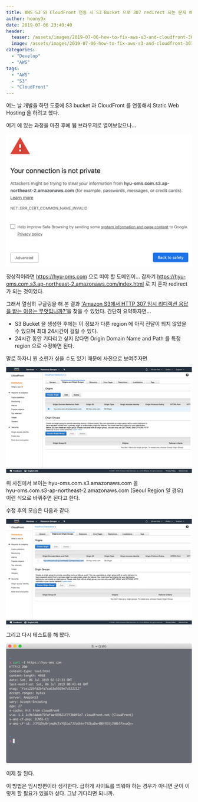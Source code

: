 ```yaml
---
title: AWS S3 와 CloudFront 연동 시 S3 Bucket 으로 307 redirect 되는 문제 해결
author: hoony9x
date: 2019-07-06 23:49:40
header:
  teaser: /assets/images/2019-07-06-how-to-fix-aws-s3-and-cloudfront-307-issue/curl-request.png
  image: /assets/images/2019-07-06-how-to-fix-aws-s3-and-cloudfront-307-issue/curl-request.png
categories:
  - "Develop"
  - "AWS"
tags:
  - "AWS"
  - "S3"
  - "CloudFront"
---
```


어느 날 개발을 하던 도중에 S3 bucket 과 CloudFront 를 연동해서 Static Web Hosting 을 하려고 했다.

여기 에 있는 과정을 마친 후에 웹 브라우저로 열어보았으나...

<!-- more -->

![?!?!](/assets/images/2019-07-06-how-to-fix-aws-s3-and-cloudfront-307-issue/web-browser.png)

정상적이라면 https://hyu-oms.com 으로 떠야 할 도메인이... 
갑자기 https://hyu-oms.com.s3.ap-northeast-2.amazonaws.com/index.html 로 지 혼자 redirect 가 되는 것이었다.

그래서 열심히 구글링을 해 본 결과 [‘Amazon S3에서 HTTP 307 임시 리디렉션 응답을 받는 이유는 무엇입니까?’](https://aws.amazon.com/ko/premiumsupport/knowledge-center/s3-http-307-response/)을 찾을 수 있었다.
간단히 요약하자면…

- S3 Bucket 을 생성한 후에는 이 정보가 다른 region 에 아직 전달이 되지 않았을 수 있으며 최대 24시간이 걸릴 수 있다.
- 24시간 동안 기다리고 싶지 않다면 Origin Domain Name and Path 를 특정 region 으로 수정하면 된다.

말로 하자니 뭔 소린가 싶을 수도 있기 때문에 사진으로 보여주자면

![CloudFront Setup](/assets/images/2019-07-06-how-to-fix-aws-s3-and-cloudfront-307-issue/cloudfront-setup.png)

위 사진에서 보이는 hyu-oms.com.s3.amazonaws.com 을  
hyu-oms.com.s3-ap-northeast-2.amazonaws.com (Seoul Region 일 경우)  
이런 식으로 바꿔주면 된다고 한다.

수정 후의 모습은 다음과 같다.

![수정 후](/assets/images/2019-07-06-how-to-fix-aws-s3-and-cloudfront-307-issue/after-setup-changed.png)

그리고 다시 테스트를 해 봤다.

![수정 결과](/assets/images/2019-07-06-how-to-fix-aws-s3-and-cloudfront-307-issue/fixed.png)

이제 잘 된다.

이 방법은 임시방편이라 생각한다. 급하게 사이트를 띄워야 하는 경우가 아니면 굳이 이렇게 할 필요가 있을까 싶다. 그냥 기다리면 되니까.
